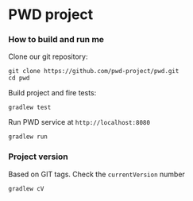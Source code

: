 # PWD project


### How to build and run me

Clone our git repository:


```
git clone https://github.com/pwd-project/pwd.git
cd pwd
```

Build project and fire tests:


```
gradlew test
```

Run PWD service at `http://localhost:8080`


```
gradlew run
```


### Project version
Based on GIT tags. 
Check the `currentVersion` number


```
gradlew cV
```

